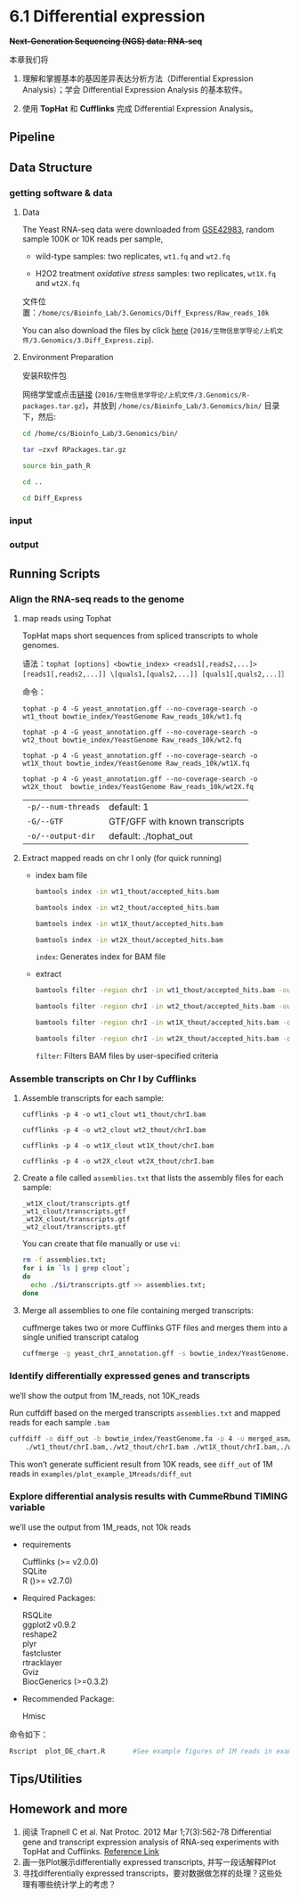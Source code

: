 # 6.1 Differential expression

~~**Next-Generation Sequencing \(NGS\) data: RNA-seq**~~

本章我们将

1. 理解和掌握基本的基因差异表达分析方法（Differential Expression Analysis）；学会 Differential Expression Analysis 的基本软件。

2. 使用 **TopHat** 和 **Cufflinks** 完成 Differential Expression Analysis。


## Pipeline


## Data Structure

### getting software & data

1. Data

   The Yeast RNA-seq data were downloaded from [GSE42983](https://www.ncbi.nlm.nih.gov/geo/query/acc.cgi?acc=GSE42983), 
       random sample 100K or 10K reads per sample,
   
   - wild-type samples: two replicates, `wt1.fq` and `wt2.fq`
   
   - H2O2 treatment _oxidative stress_ samples: two replicates, `wt1X.fq` and `wt2X.fq`
   
   文件位置：`/home/cs/Bioinfo_Lab/3.Genomics/Diff_Express/Raw_reads_10k`
   
   You can also download the files by click [here](https://www.jianguoyun.com/p/DTCJc-gQ0NLuBRj9kQ4#) (`2016/生物信息学导论/上机文件/3.Genomics/3.Diff_Express.zip`).

2. Environment Preparation

   安装R软件包
   
   网络学堂或点击[链接](https://www.jianguoyun.com/p/DTCJc-gQ0NLuBRj9kQ4#) (`2016/生物信息学导论/上机文件/3.Genomics/R-packages.tar.gz`)，并放到 `/home/cs/Bioinfo_Lab/3.Genomics/bin/` 目录下，然后:
   
   ```bash
   cd /home/cs/Bioinfo_Lab/3.Genomics/bin/
   
   tar –zxvf RPackages.tar.gz         
   
   source bin_path_R
   
   cd ..
   
   cd Diff_Express
   ```

### input

### output

## Running Scripts

### Align the RNA-seq reads to the genome

1. map reads using Tophat

   TopHat maps short sequences from spliced transcripts to whole genomes.
   
   语法：`tophat [options] <bowtie_index> <reads1[,reads2,...]> [reads1[,reads2,...]] \[quals1,[quals2,...]] [quals1[,quals2,...]］`
   
   命令：
   
   ```text
   tophat -p 4 -G yeast_annotation.gff --no-coverage-search -o wt1_thout bowtie_index/YeastGenome Raw_reads_10k/wt1.fq 
   
   tophat -p 4 -G yeast_annotation.gff --no-coverage-search -o wt2_thout bowtie_index/YeastGenome Raw_reads_10k/wt2.fq 
   
   tophat -p 4 -G yeast_annotation.gff --no-coverage-search -o wt1X_thout bowtie_index/YeastGenome Raw_reads_10k/wt1X.fq 
   
   tophat -p 4 -G yeast_annotation.gff --no-coverage-search -o wt2X_thout  bowtie_index/YeastGenome Raw_reads_10k/wt2X.fq
   ```
   
   |                    |                                |
   |--------------------|--------------------------------|
   | `-p/--num-threads` | default: 1                     |
   | `-G/--GTF`         | GTF/GFF with known transcripts |
   | `-o/--output-dir`  | default: ./tophat_out          |

     
   
2. Extract mapped reads on chr I only (for quick running)
   
   - index bam file
   
     ```bash
     bamtools index -in wt1_thout/accepted_hits.bam 
     
     bamtools index -in wt2_thout/accepted_hits.bam 
     
     bamtools index -in wt1X_thout/accepted_hits.bam
     
     bamtools index -in wt2X_thout/accepted_hits.bam
     ```
     
     `index`: Generates index for BAM file
     
   - extract
     
     ```bash
     bamtools filter -region chrI -in wt1_thout/accepted_hits.bam -out wt1_thout/chrI.bam
     
     bamtools filter -region chrI -in wt2_thout/accepted_hits.bam -out wt2_thout/chrI.bam
     
     bamtools filter -region chrI -in wt1X_thout/accepted_hits.bam -out wt1X_thout/chrI.bam
     
     bamtools filter -region chrI -in wt2X_thout/accepted_hits.bam -out wt2X_thout/chrI.bam
     ```
     
     `filter`: Filters BAM files by user-specified criteria

### Assemble transcripts on Chr I by Cufflinks

1. Assemble transcripts for each sample:
   
   ```text
   cufflinks -p 4 -o wt1_clout wt1_thout/chrI.bam 
   
   cufflinks -p 4 -o wt2_clout wt2_thout/chrI.bam 
   
   cufflinks -p 4 -o wt1X_clout wt1X_thout/chrI.bam 
   
   cufflinks -p 4 -o wt2X_clout wt2X_thout/chrI.bam
   ```
   
2. Create a file called `assemblies.txt` that lists the assembly files for each sample:
   
   ```
   _wt1X_clout/transcripts.gtf
   _wt1_clout/transcripts.gtf
   _wt2X_clout/transcripts.gtf   
   _wt2_clout/transcripts.gtf
   ```

   You can create that file manually or use `vi`:
   
   ```bash
   rm -f assemblies.txt;
   for i in `ls | grep clout`;
   do 
     echo ./$i/transcripts.gtf >> assemblies.txt;
   done
   ```
   
3. Merge all assemblies to one file containing merged transcripts:
   
   cuffmerge takes two or more Cufflinks GTF files and merges them into a single unified transcript catalog
   
   ```bash
   cuffmerge -g yeast_chrI_annotation.gff -s bowtie_index/YeastGenome.fa -p 4 assemblies.txt
   ```

### Identify differentially expressed genes and transcripts

we’ll show the output from 1M_reads, not 10K_reads

Run cuffdiff based on the merged transcripts `assemblies.txt` and mapped reads for each sample `.bam`

```bash
cuffdiff -o diff_out -b bowtie_index/YeastGenome.fa -p 4 -u merged_asm/merged.gtf \
    ./wt1_thout/chrI.bam,./wt2_thout/chrI.bam ./wt1X_thout/chrI.bam,./wt2X_thout/chrI.bam
```

This won’t generate sufficient result from 10K reads, see `diff_out` of 1M reads in `examples/plot_example_1Mreads/diff_out` 

### Explore differential analysis results with CummeRbund TIMING variable

we’ll use the output from 1M_reads, not 10k reads

- requirements

  Cufflinks (>= v2.0.0)  
  SQLite  
  R ()>= v2.7.0)

- Required Packages:

  RSQLite  
  ggplot2 v0.9.2  
  reshape2  
  plyr  
  fastcluster  
  rtracklayer  
  Gviz  
  BiocGenerics (>=0.3.2)  

- Recommended Package:

  Hmisc

命令如下：

```bash
Rscript  plot_DE_chart.R       #See example figures of 1M reads in examples/plot_example_1Mreads/DE_plots
```

## Tips/Utilities

## Homework and more

1. 阅读 Trapnell C et al. Nat Protoc. 2012 Mar 1;7\(3\):562-78 Differential gene and transcript expression analysis of RNA-seq experiments with TopHat and Cufflinks. [Reference Link](http://www.ncbi.nlm.nih.gov/pubmed/22383036)
2. 画一张Plot展示differentially expressed transcripts, 并写一段话解释Plot
3. 寻找differentially expressed transcripts，要对数据做怎样的处理？这些处理有哪些统计学上的考虑？



